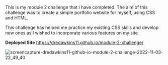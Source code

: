 This is my module 2 challenge that I have completed. The aim of this challenge was to create a simple portfolio website for myself, using CSS and HTML.

This challenge has helped me practice my existing CSS skills and develop new ones as I wished to incorporate various features on my site

**Deployed Site**
https://dredawkins11.github.io/module-2-challenge/

![screencapture-dredawkins11-github-io-module-2-challenge-2022-11-03-22_49_40](https://user-images.githubusercontent.com/63630450/199881602-91a3299f-28a0-429a-9875-ad17c6438369.png)
